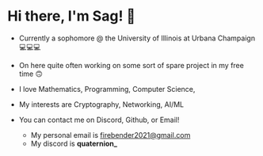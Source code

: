 # Hi there, I'm Sag! 👋
- Currently a sophomore @ the University of Illinois at Urbana Champaign 💻💻💻
- On here quite often working on some sort of spare project in my free time 🙃
- I love Mathematics, Programming, Computer Science,
- My interests are Cryptography, Networking, AI/ML
- You can contact me on Discord, Github, or Email! 

  - My personal email is [firebender2021@gmail.com](mailto:firebender2021@gmail.com)
  - My discord is **quaternion_**

